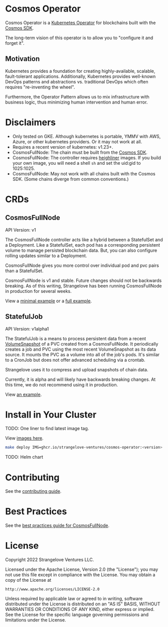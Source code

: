 # Cosmos Operator
Cosmos Operator is a [Kubernetes Operator](https://kubernetes.io/docs/concepts/extend-kubernetes/operator/) for blockchains built with the [Cosmos SDK](https://github.com/cosmos/cosmos-sdk). 

The long-term vision of this operator is to allow you to "configure it and forget it". 

## Motivation

Kubernetes provides a foundation for creating highly-available, scalable, fault-tolerant applications. 
Additionally, Kubernetes provides well-known DevOps patterns and abstractions vs. 
traditional DevOps which often requires "re-inventing the wheel".

Furthermore, the Operator Pattern allows us to mix infrastructure with business logic, 
thus minimizing human intervention and human error.

# Disclaimers

* Only tested on GKE. Although kubernetes is portable, YMMV with AWS, Azure, or other kubernetes providers. Or it may not work at all.
* Requires a recent version of kubernetes: v1.23+.
* CosmosFullNode: The chain must be built from the [Cosmos SDK](https://github.com/cosmos/cosmos-sdk).
* CosmosFullNode: The controller requires [heighliner](https://github.com/strangelove-ventures/heighliner) images. If you build your own image, you will need a shell `sh` and set the uid:gid to 1025:1025.
* CosmosFullNode: May not work with all chains built with the Cosmos SDK. (Some chains diverge from common conventions.)

# CRDs

## CosmosFullNode

API Version: v1

The CosmosFullNode controller acts like a hybrid between a StatefulSet and a Deployment.
Like a StatefulSet, each pod has a corresponding persistent volume to manage persisted blockchain data.
But, you can also configure rolling updates similar to a Deployment.

CosmosFullNode gives you more control over individual pod and pvc pairs than a StatefulSet.

CosmosFullNode is v1 and stable. Future changes should not be backwards breaking. 
As of this writing, Strangelove has been running CosmosFullNode in production for several weeks.

View a [minimal example](./config/samples/cosmos_v1_cosmosfullnode.yaml) or a [full example](./config/samples/cosmos_v1_cosmosfullnode_full.yaml).

## StatefulJob

API Version: v1alpha1

The StatefulJob is a means to process persistent data from a recent [VolumeSnapshot](https://kubernetes.io/docs/concepts/storage/volume-snapshots/) of a PVC created from a CosmosFullNode. 
It periodically creates a job and PVC using the most recent VolumeSnapshot as its data source. It mounts the PVC as a volume into all of the job's pods. 
It's similar to a CronJob but does not offer advanced scheduling via a crontab. 

Strangelove uses it to compress and upload snapshots of chain data.

Currently, it is alpha and will likely have backwards breaking changes. At this time, we do not recommend using it in production.

View [an example](./config/samples/cosmos_v1alpha1_statefuljob.yaml).

# Install in Your Cluster

TODO: One liner to find latest image tag.

View [images here](https://github.com/strangelove-ventures/cosmos-operator/pkgs/container/cosmos-operator).

```sh
make deploy IMG=ghcr.io/strangelove-ventures/cosmos-operator:<version>
```

TODO: Helm chart

# Contributing

See the [contributing guide](./docs/contributing.md).

# Best Practices

See the [best practices guide for CosmosFullNode](./docs/fullnode_best_practices.md).

# License

Copyright 2022 Strangelove Ventures LLC.

Licensed under the Apache License, Version 2.0 (the "License");
you may not use this file except in compliance with the License.
You may obtain a copy of the License at

    http://www.apache.org/licenses/LICENSE-2.0

Unless required by applicable law or agreed to in writing, software
distributed under the License is distributed on an "AS IS" BASIS,
WITHOUT WARRANTIES OR CONDITIONS OF ANY KIND, either express or implied.
See the License for the specific language governing permissions and
limitations under the License.
